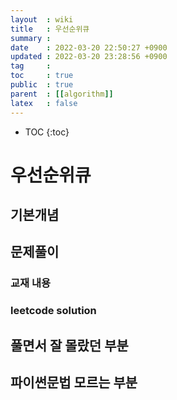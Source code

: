 ```yaml
---
layout  : wiki
title   : 우선순위큐 
summary : 
date    : 2022-03-20 22:50:27 +0900
updated : 2022-03-20 23:28:56 +0900
tag     : 
toc     : true
public  : true
parent  : [[algorithm]] 
latex   : false
---
```

* TOC
{:toc}


# 우선순위큐  
## 기본개념 

## 문제풀이  
### 교재 내용

### leetcode solution

## 풀면서 잘 몰랐던 부분 

## 파이썬문법 모르는 부분 

